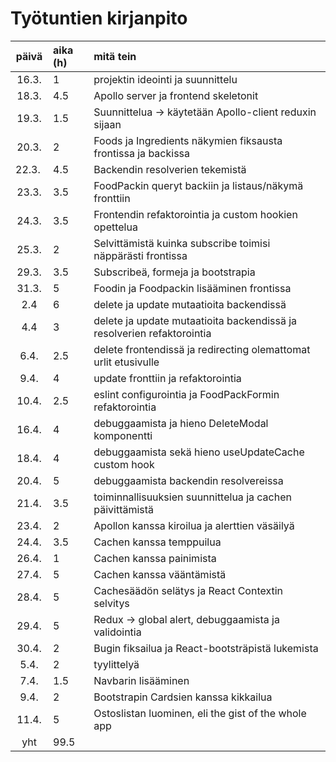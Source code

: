 # Työtuntien kirjanpito

| päivä  | aika (h) | mitä tein                                                              |
| :----: | :------- | :--------------------------------------------------------------------- |
| 16.3.  | 1        | projektin ideointi ja suunnittelu                                      |
| 18.3.  | 4.5      | Apollo server ja frontend skeletonit                                   |
| 19.3.  | 1.5      | Suunnittelua -> käytetään Apollo-client reduxin sijaan                 |
| 20.3.  | 2        | Foods ja Ingredients näkymien fiksausta frontissa ja backissa          |
| 22.3.  | 4.5      | Backendin resolverien tekemistä                                        |
| 23.3.  | 3.5      | FoodPackin queryt backiin ja listaus/näkymä fronttiin                  |
| 24.3.  | 3.5      | Frontendin refaktorointia ja custom hookien opettelua                  |
| 25.3.  | 2        | Selvittämistä kuinka subscribe toimisi näppärästi frontissa            |
| 29.3.  | 3.5      | Subscribeä, formeja ja bootstrapia                                     |
| 31.3.  | 5        | Foodin ja Foodpackin lisääminen frontissa                              |
|  2.4   | 6        | delete ja update mutaatioita backendissä                               |
|  4.4   | 3        | delete ja update mutaatioita backendissä ja resolverien refaktorointia |
|  6.4.  | 2.5      | delete frontendissä ja redirecting olemattomat urlit etusivulle        |
|  9.4.  | 4        | update fronttiin ja refaktorointia                                     |
| 10.4.  | 2.5      | eslint configurointia ja FoodPackFormin refaktorointia                 |
| 16.4.  | 4        | debuggaamista ja hieno DeleteModal komponentti                         |
| 18.4.  | 4        | debuggaamista sekä hieno useUpdateCache custom hook                    |
| 20.4.  | 5        | debuggaamista backendin resolvereissa                                  |
| 21.4.  | 3.5      | toiminnallisuuksien suunnittelua ja cachen päivittämistä               |
| 23.4.  | 2        | Apollon kanssa kiroilua ja alerttien väsäilyä                          |
| 24.4.  | 3.5      | Cachen kanssa temppuilua                                               |
| 26.4.  | 1        | Cachen kanssa painimista                                               |
| 27.4.  | 5        | Cachen kanssa vääntämistä                                              |
| 28.4.  | 5        | Cachesäädön selätys ja React Contextin selvitys                        |
| 29.4.  | 5        | Redux -> global alert, debuggaamista ja validointia                    |
| 30.4.  | 2        | Bugin fiksailua ja React-bootsträpistä lukemista                       |
| 5.4.   | 2        | tyylittelyä                                                            |
| 7.4.   | 1.5      | Navbarin lisääminen                                                    |
| 9.4.   | 2        | Bootstrapin Cardsien kanssa kikkailua                                  |
| 11.4.  | 5        | Ostoslistan luominen, eli the gist of the whole app                    |
|  yht   | 99.5     |                                                                        |
